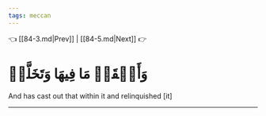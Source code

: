 ```yaml
---
tags: meccan
---
```


👈 [[84-3.md|Prev]] | [[84-5.md|Next]] 👉

# وَأَلۡقَتۡ مَا فِيهَا وَتَخَلَّتۡ

And has cast out that within it and relinquished [it]

---

